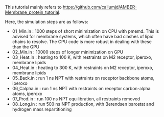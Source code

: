 This tutorial mainly refers to https://github.com/callumjd/AMBER-Membrane_protein_tutorial.

Here, the simulation steps are as follows:

* 01_Min.in    : 1000 steps of short minimization on CPU with pmemd. This is advised for membrane systems, which often have bad clashes of lipid chains to resolve. The CPU code is more robust in dealing with these than the GPU
* 02_Min.in    : 10000 steps of longer minimization on GPU
* 03_Heat.in   : heating to 100 K, with restraints on M2 receptor, iperoxo, membrane lipids
* 04_Heat.in   : heating to 300 K, with restraints on M2 receptor, iperoxo, membrane lipids
* 05_Back.in   : run 1 ns NPT with restraints on receptor backbone atoms, iperoxo
* 06_Calpha.in : run 1 ns NPT with restraints on receptor carbon-alpha atoms, iperoxo
* 07_Prod.in   : run 100 ns NPT equilibration, all restraints removed
* 08_Long.in   : run 500 ns NPT production, with Berendsen barostat and hydrogen mass repartitioning
